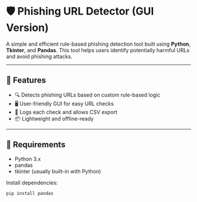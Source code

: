 # 🛡️ Phishing URL Detector (GUI Version)

A simple and efficient rule-based phishing detection tool built using **Python**, **Tkinter**, and **Pandas**.
This tool helps users identify potentially harmful URLs and avoid phishing attacks.

---

## 🚀 Features
- 🔍 Detects phishing URLs based on custom rule-based logic
- 🖥️ User-friendly GUI for easy URL checks
- 📁 Logs each check and allows CSV export
- 📦 Lightweight and offline-ready

---

## 🧰 Requirements

- Python 3.x
- pandas
- tkinter (usually built-in with Python)

Install dependencies:
```bash
pip install pandas
